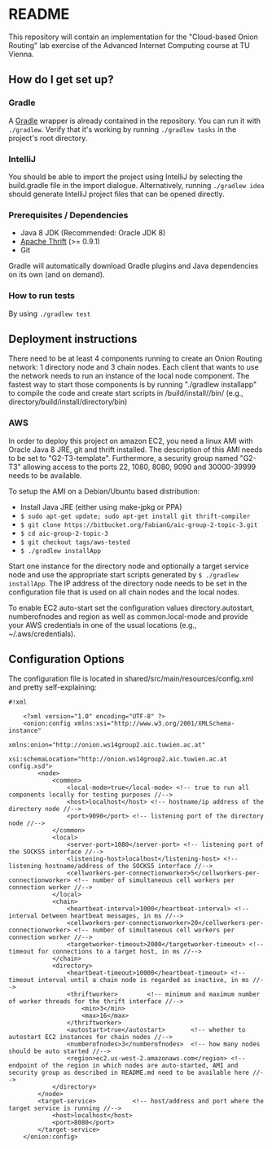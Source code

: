 # README #
This repository will contain an implementation for the "Cloud-based Onion Routing" lab exercise of the Advanced Internet Computing course at TU Vienna.

## How do I get set up? ##

### Gradle ###

A [Gradle](https://gradle.org) wrapper is already contained in the repository. You can run it with `./gradlew`. Verify
that it's working by running `./gradlew tasks` in the project's root directory.

### IntelliJ ###

You should be able to import the project using IntelliJ by selecting the
build.gradle file in the import dialogue. Alternatively, running `./gradlew idea`
should generate IntelliJ project files that can be opened directly.

### Prerequisites / Dependencies ###

* Java 8 JDK (Recommended: Oracle JDK 8)
* [Apache Thrift](https://thrift.apache.org/) (>= 0.9.1)
* Git

Gradle will automatically download Gradle plugins and Java dependencies on its 
own (and on demand).

### How to run tests ###

By using `./gradlew test`

## Deployment instructions ###

There need to be at least 4 components running to create an Onion Routing network: 1 directory node and 3 chain nodes. Each client that wants to use the network needs to run an instance of the local node component.
The fastest way to start those components is by running "./gradlew installapp" to compile the code and create start scripts in <component>/build/install/<component>/bin/ (e.g., directory/build/install/directory/bin)

### AWS ###

In order to deploy this project on amazon EC2, you need a linux AMI with Oracle Java 8 JRE, git and thrift installed. The description of this AMI needs to be set to "G2-T3-template". Furthermore, a security group named "G2-T3" allowing access to the ports 22, 1080, 8080, 9090 and 30000-39999 needs to be available.

To setup the AMI on a Debian/Ubuntu based distribution:

* Install Java JRE (either using make-jpkg or PPA)
* ``$ sudo apt-get update; sudo apt-get install git thrift-compiler``
* ``$ git clone https://bitbucket.org/FabianG/aic-group-2-topic-3.git``
* ``$ cd aic-group-2-topic-3``
* ``$ git checkout tags/aws-tested``
* ``$ ./gradlew installApp``

Start one instance for the directory node and optionally a target service node and use the appropriate start scripts generated by ``$ ./gradlew installApp``. The IP address of the directory node needs to be set in the configuration file that is used on all chain nodes and the local nodes.

To enable EC2 auto-start set the configuration values directory.autostart, numberofnodes and region as well as common.local-mode and provide your AWS credentials in one of the usual locations (e.g., ~/.aws/credentials).

## Configuration Options ###

The configuration file is located in shared/src/main/resources/config.xml and pretty self-explaining:


```
#!xml

	<?xml version="1.0" encoding="UTF-8" ?>
	<onion:config xmlns:xsi="http://www.w3.org/2001/XMLSchema-instance"
				  xmlns:onion="http://onion.ws14group2.aic.tuwien.ac.at"
				  xsi:schemaLocation="http://onion.ws14group2.aic.tuwien.ac.at config.xsd">
		<node>
			<common>
				<local-mode>true</local-mode> <!-- true to run all components locally for testing purposes //-->
				<host>localhost</host> <!-- hostname/ip address of the directory node //-->
				<port>9090</port> <!-- listening port of the directory node //-->
			</common>
			<local>
				<server-port>1080</server-port> <!-- listening port of the SOCKS5 interface //-->
				<listening-host>localhost</listening-host> <!-- listening hostname/address of the SOCKS5 interface //-->
				<cellworkers-per-connectionworker>5</cellworkers-per-connectionworker> <!-- number of simultaneous cell workers per connection worker //-->
			</local>
			<chain>
				<heartbeat-interval>1000</heartbeat-interval> <!-- interval between heartbeat messages, in ms //-->
				<cellworkers-per-connectionworker>20</cellworkers-per-connectionworker> <!-- number of simultaneous cell workers per connection worker //-->
				<targetworker-timeout>2000</targetworker-timeout> <!-- timeout for connections to a target host, in ms //-->
			</chain>
			<directory>
				<heartbeat-timeout>10000</heartbeat-timeout> <!-- timeout interval until a chain node is regarded as inactive, in ms //-->
				<thriftworker>        <!-- minimum and maximum number of worker threads for the thrift interface //-->
					<min>3</min>
					<max>16</max>
				</thriftworker>
				<autostart>true</autostart>       <!-- whether to autostart EC2 instances for chain nodes //-->
				<numberofnodes>3</numberofnodes>  <!-- how many nodes should be auto started //-->
				<region>ec2.us-west-2.amazonaws.com</region> <!-- endpoint of the region in which nodes are auto-started, AMI and security group as described in README.md need to be available here //-->
			</directory>
		</node>
		<target-service>          <!-- host/address and port where the target service is running //-->
			<host>localhost</host>
			<port>8080</port>
		</target-service>
	</onion:config>
```